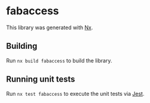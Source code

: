 # fabaccess

This library was generated with [Nx](https://nx.dev).

## Building

Run `nx build fabaccess` to build the library.

## Running unit tests

Run `nx test fabaccess` to execute the unit tests via [Jest](https://jestjs.io).
